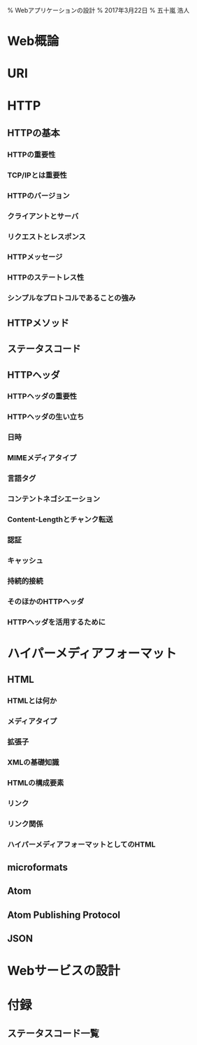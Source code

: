 % Webアプリケーションの設計
% 2017年3月22日
% 五十嵐 浩人

# Web概論

# URI

# HTTP

## HTTPの基本

### HTTPの重要性

### TCP/IPとは重要性

### HTTPのバージョン

### クライアントとサーバ

### リクエストとレスポンス

### HTTPメッセージ

### HTTPのステートレス性

### シンプルなプロトコルであることの強み

## HTTPメソッド

## ステータスコード

## HTTPヘッダ

### HTTPヘッダの重要性

### HTTPヘッダの生い立ち

### 日時

### MIMEメディアタイプ

### 言語タグ

### コンテントネゴシエーション

### Content-Lengthとチャンク転送

### 認証

### キャッシュ

### 持続的接続

### そのほかのHTTPヘッダ

### HTTPヘッダを活用するために

# ハイパーメディアフォーマット

## HTML

### HTMLとは何か

### メディアタイプ

### 拡張子

### XMLの基礎知識

### HTMLの構成要素

### リンク

### リンク関係

### ハイパーメディアフォーマットとしてのHTML

## microformats

## Atom

## Atom Publishing Protocol

## JSON

# Webサービスの設計

# 付録

## ステータスコード一覧
